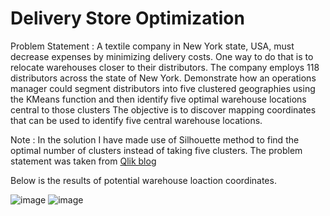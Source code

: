 # Delivery Store Optimization

Problem Statement :  A textile company in New York state, USA, must decrease expenses by minimizing delivery costs. One way to do that is to relocate warehouses closer to their distributors. The company employs 118 distributors across the state of New York. Demonstrate how an operations manager could segment distributors into five clustered geographies using the KMeans function and then identify five optimal warehouse locations central to those clusters The objective is to discover mapping coordinates that can be used to identify five central warehouse locations.

Note : In the solution I have made use of Silhouette method to find the optimal number of clusters instead of taking five clusters.
The problem statement was taken from [Qlik blog](https://help.qlik.com/en-US/cloud-services/Subsystems/Hub/Content/Sense_Hub/ChartFunctions/RankingFunctions/KmeansCentroidExample.htm)


Below is the results of potential warehouse loaction coordinates.

![image](https://user-images.githubusercontent.com/53835307/145912118-be2c07ce-5fc5-4d99-bee3-8e314c347606.png)
![image](https://user-images.githubusercontent.com/53835307/145912139-a50862d6-d769-4ded-be74-ff739e2c5ed7.png)
